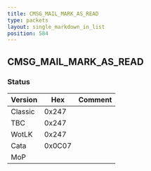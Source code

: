 ```yaml
---
title: CMSG_MAIL_MARK_AS_READ
type: packets
layout: single_markdown_in_list
position: 584
---
```


## CMSG_MAIL_MARK_AS_READ

### Status

Version    | Hex        | Comment
---------- | ---------- | ---------- 
Classic    | 0x247      |
TBC        | 0x247      |
WotLK      | 0x247      |
Cata       | 0x0C07     |
MoP        |            |